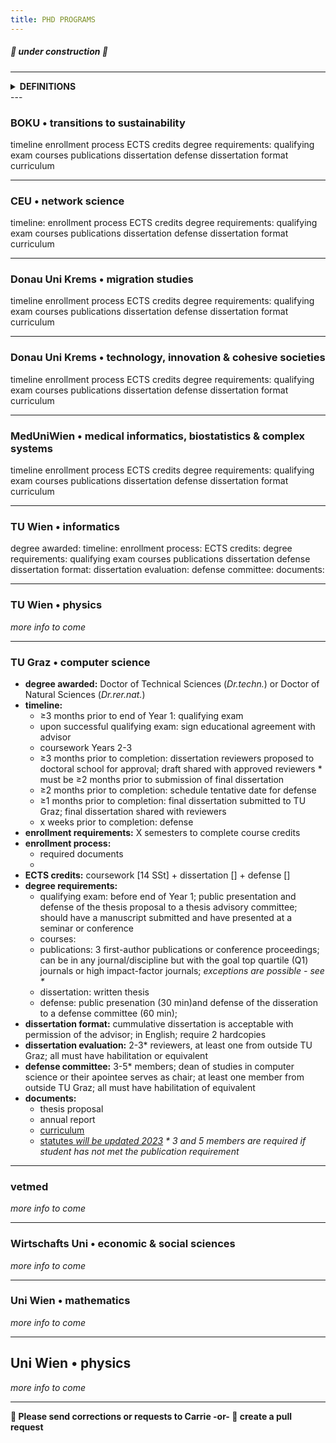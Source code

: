 ```yaml
---
title: PHD PROGRAMS
---
```


##### 🚧  under construction  🚧
---
<!-- 
contacts, requirements, enrollment instructions 
timeline
enrollment requirement
enrollment process
ECTS credits
degree requirements:
  qualifying exam
  courses
  publications
  dissertation
  defense
dissertation format
curriculum
-->
<details>
  <summary><b>DEFINITIONS</b></summary>
  <li><b>advisor / supervisor</b> : these terms may be used interchangeably to denote the faculty member who is directly guiding your thesis research and shares responsibility for your professional development as a researcher; at CSH the preferred word is <b>advisor</b>
  <li><b>mentor</b> : at CSH, this term is most often used to refer to your advisor; in other programs (e.g. TU Graz) the term denotes another person (i.e. not your advisor) whom you consult for professional development purposes or advice, for instance especially if your career interests lie outside of academia</li>
  <li><b>Betreuer</b> : a habilitated faculty member at a university who can officially supervise a doctoral thesis</li>
  <li><b>director of studies / Studienleiter</b> : a faculty member at a university who can decide what counts toward degree requirements and approves that you have met the requirements for the degree</li>
  <li><b>thesis proposal / Exposé</b> : </li>
  <li><b>qualifying exam / thesis proposal defense</b> : </li>
  <li><b>educational agreement</b> : </li> 
  <li><b>thesis (advisory) committee</b> : </li>
  <li><b>thesis / dissertation</b> : these words usually refer to the same thing, which is the written document that describes your  research and places this in the broader context of your field or discipline and makes clear what new knowledge your work has contributed as well as what future directions the inquiry might take; the dissertation should be an original work unless explicitly allowed otherwise  <i>(NOTE: the <b>thesis</b> can be more precisely defined as the intellectual arguments rather than the document per se  – but these meanings are generally referenced interchangeably.)</i></li>
  <li><b>cummulative dissertation / Manteldissertation</b> : a dissertation that incorporates publications or manuscripts directly (i.e. the dissertation is not "original" in the strictest sense) but still provides an original introduction and conclusion that places the research in context and outlines its contributions and future directions </li>
  <li><b>thesis / dissertation evaluation / review</b> : </li>
  <li><b>defense / Rigorosum</b> : a public presentation of the concluded thesis research and defense of the arguments therein to a committee of experts who will make a recommendation as to whether the doctoral degree should be conferred
  <li><b>habilitated faculty / professor modus xxx</b> : </li>
</details>
---

### BOKU • transitions to sustainability
timeline
enrollment process
ECTS credits
degree requirements:
  qualifying exam
  courses
  publications
  dissertation
  defense
dissertation format
curriculum

----
### CEU • network science
timeline: 
enrollment process
ECTS credits
degree requirements:
  qualifying exam
  courses
  publications
  dissertation
  defense
dissertation format
curriculum

---
### Donau Uni Krems • migration studies
timeline
enrollment process
ECTS credits
degree requirements:
  qualifying exam
  courses
  publications
  dissertation
  defense
dissertation format
curriculum

---
### Donau Uni Krems • technology, innovation & cohesive societies
timeline
enrollment process
ECTS credits
degree requirements:
  qualifying exam
  courses
  publications
  dissertation
  defense
dissertation format
curriculum

---
### MedUniWien • medical informatics, biostatistics & complex systems
timeline
enrollment process
ECTS credits
degree requirements:
  qualifying exam
  courses
  publications
  dissertation
  defense
dissertation format
curriculum

---
### TU Wien • informatics
degree awarded:
timeline:
enrollment process:
ECTS credits:
degree requirements:
  qualifying exam
  courses
  publications
  dissertation
  defense
dissertation format:
dissertation evaluation:
defense committee:
documents:

---
### TU Wien • physics
*more info to come*

---
### TU Graz • computer science
- **degree awarded:** Doctor of Technical Sciences \(*Dr.techn.*\) or Doctor of Natural Sciences \(*Dr.rer.nat.*\)
- **timeline:**
  - ≥3 months prior to end of Year 1: qualifying exam
  - upon successful qualifying exam: sign educational agreement with advisor
  - coursework Years 2-3  
  - ≥3 months prior to completion: dissertation reviewers proposed to doctoral school for approval; draft shared with approved reviewers \* must be ≥2 months prior to submission of final dissertation
  - ≥2 months prior to completion: schedule tentative date for defense
  - ≥1 months prior to completion: final dissertation submitted to TU Graz; final dissertation shared with reviewers 
  - x weeks prior to completion: defense
- **enrollment requirements:** X semesters to complete course credits
- **enrollment process:**
  - required documents
  - 
- **ECTS credits:** coursework \[14 SSt\] + dissertation \[\] + defense \[\]
- **degree requirements:**
  - qualifying exam: before end of Year 1; public presentation and defense of the thesis proposal to a thesis advisory committee; should have a manuscript submitted and have presented at a seminar or conference
  - courses:
  - publications: 3 first-author publications or conference proceedings; can be in any journal/discipline but with the goal top quartile (Q1) journals or high impact-factor journals; *exceptions are possible \- see \**
  - dissertation: written thesis
  - defense: public presenation \(30 min\)and defense of the disseration to a defense committee \(60 min\); 
- **dissertation format:** cummulative dissertation is acceptable with permission of the advisor; in English; require 2 hardcopies 
- **dissertation evaluation:** 2-3\* reviewers, at least one from outside TU Graz; all must have habilitation or equivalent
- **defense committee:** 3-5\* members; dean of studies in computer science or their apointee serves as chair; at least one member from outside TU Graz; all must have habilitation of equivalent
- **documents:**
  - thesis proposal
  - annual report
  - [curriculum](https://www.tugraz.at/fileadmin/public/Studierende_und_Bedienstete/Information/Doctoral_Schools/Curriculum_Doctoral_Programme_Natural_Sciences_as_of_1.10.2020.pdf)
  - [statutes *will be updated 2023*](https://www.tugraz.at/fileadmin/public/Studierende_und_Bedienstete/Information/Doctoral_Schools/Statutes_Doctoral_School_Computer_Science_English_1.10.2020.pdf)
*\* 3 and 5 members are required if student has not met the publication requirement*

---
### vetmed
*more info to come*

---
### Wirtschafts Uni • economic & social sciences
*more info to come*

---
### Uni Wien • mathematics
*more info to come*

---
## Uni Wien • physics
*more info to come*

---
**:bee: Please send corrections or requests to Carrie -or- :robot: create a pull request**
